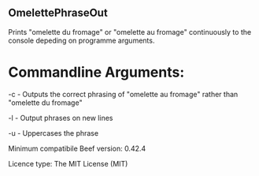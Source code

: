 ## OmelettePhraseOut

Prints "omelette du fromage" or "omelette au fromage" continuously to the console depeding on programme arguments.

# Commandline Arguments:

-c - Outputs the correct phrasing of "omelette au fromage" rather than "omelette du fromage"

-l - Output phrases on new lines

-u - Uppercases the phrase

Minimum compatibile Beef version: 0.42.4

Licence type: The MIT License (MIT)
